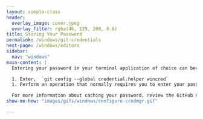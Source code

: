 ```yaml
---
layout: simple-class
header:
  overlay_image: cover.jpeg
  overlay_filter: rgba(46, 129, 200, 0.6)
title: Storing Your Password
permalink: /windows/git-credentials
next-page: /windows/editors
sidebar:
  nav: "windows"
main-content: |
  Entering your password in your terminal application of choice can become _really_ frustrating, so why not save your password? Saving your password is really simple, even if you are on a Windows machine! To store your password, enter the following in your terminal application:

  1. Enter,  `git config --global credential.helper wincred`
  1. Perform an operation that normally requires you to enter your password, like `git push`, enter your password when prompted, and you shouldn't have to enter it agin.

  For more information about caching your password, review the GitHub Help [documentation](https://help.github.com/articles/caching-your-github-password-in-git/#platform-windows).
show-me-how: "images/gifs/windows/configure-credmgr.gif"

---
```

